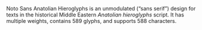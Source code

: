 Noto Sans Anatolian Hieroglyphs is an unmodulated (“sans serif”) design for texts in the historical Middle Eastern _Anatolian hieroglyphs_ script. It has multiple weights, contains 589 glyphs, and supports 588 characters.